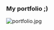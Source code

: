 ### My portfolio ;)

![portfolio.jpg](https://github.com/Sousx-Lab/portfolio/blob/main/portfolio-screenshot.jpg?raw=true)


